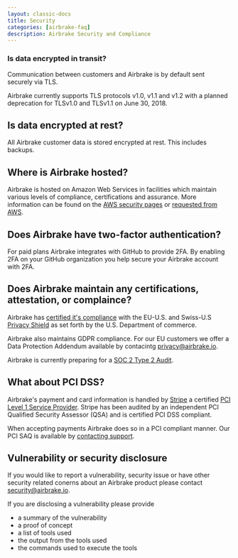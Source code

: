 ```yaml
---
layout: classic-docs
title: Security
categories: [airbrake-faq]
description: Airbrake Security and Compliance
---
```


### Is data encrypted in transit?
Communication between customers and Airbrake is by default sent securely 
via TLS. 

Airbrake currently supports TLS protocols v1.0, v1.1 and v1.2 with a planned
deprecation for TLSv1.0 and TLSv1.1 on June 30, 2018.

## Is data encrypted at rest?
All Airbrake customer data is stored encrypted at rest. This includes backups.

## Where is Airbrake hosted?
Airbrake is hosted on Amazon Web Services in facilities which maintain
various levels of compliance, certifications and assurance. More information
can be found on the [AWS security pages](https://aws.amazon.com/security/) or [requested from AWS](https://pages.awscloud.com/compliance-contact-us.html).

## Does Airbrake have two-factor authentication?
For paid plans Airbrake integrates with GitHub to provide 2FA. By enabling 2FA on
your GitHub organization you help secure your Airbrake account with 2FA.

## Does Airbrake maintain any certifications, attestation, or complaince?
Airbrake has [certified it's compliance](https://www.privacyshield.gov/participant?id=a2zt0000000TTiJAAW) with the EU-U.S. and Swiss-U.S [Privacy Shield](https://www.privacyshield.gov) as set forth by the U.S. Department of commerce.

Airbrake also maintains GDPR compliance. For our EU customers we offer a Data Protection Addendum available by contacintg <a href="mailto:privacy@airbrake.io?subject=GDPR Data Protection Addendum">privacy@airbrake.io</a>.

Airbrake is currently preparing for a [SOC 2 Type 2 Audit](https://www.aicpa.org/interestareas/frc/assuranceadvisoryservices/aicpasoc2report.html).

## What about PCI DSS?
Airbrake's payment and card information is handled by [Stripe](https://stripe.com/docs/security) a certified [PCI Level 1 Service Provider](http://www.visa.com/splisting/searchGrsp.do?companyNameCriteria=stripe,%20inc). Stripe has been audited by an independent PCI Qualified Security Assessor (QSA) and is certified PCI DSS compliant.

When accepting payments Airbrake does so in a PCI compliant manner. Our PCI SAQ is available by <a href="mailto:support@airbrake.io?subject=PCI SAQ">contacting support<a/>.

## Vulnerability or security disclosure

If you would like to report a vulnerability, security issue or have other security related conerns about an Airbrake product please contact <a href="mailto:security@airbrake.io">security@airbrake.io</a>.

If you are disclosing a vulnerability please provide

- a summary of the vulnerability
- a proof of concept
- a list of tools used
- the output from the tools used
- the commands used to execute the tools
